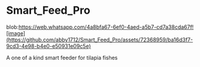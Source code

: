 # Smart_Feed_Pro


blob:https://web.whatsapp.com/4a8bfa67-6ef0-4aed-a5b7-cd7a38cda67f![image](https://github.com/abby1712/Smart_Feed_Pro/assets/72368959/ba16d3f7-9cd3-4e98-b4e0-e50931e09c5e)

A one of a kind smart feeder for tilapia fishes
